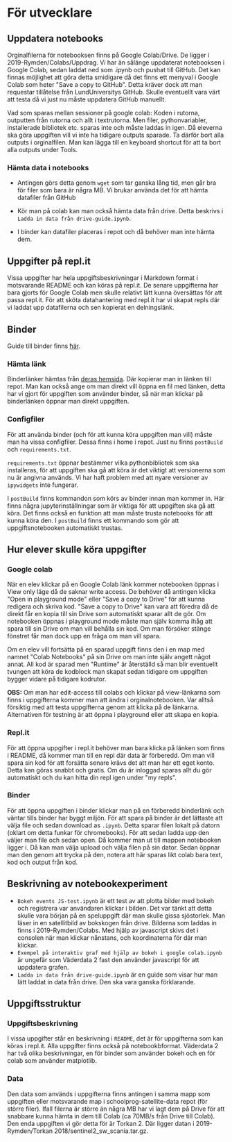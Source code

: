 # För utvecklare

## Uppdatera notebooks
Orginalfilerna för notebooksen finns på Google Colab/Drive. De ligger i 2019-Rymden/Colabs/Uppdrag. Vi har än sålänge uppdaterat notebooksen i Google Colab, sedan laddat ned som .ipynb och pushat till GitHub. Det kan finnas möjlighet att göra detta smidigare då det finns ett menyval i Google Colab som heter "Save a copy to GitHub". Detta kräver dock att man requestar tillåtelse från LundUniversitys GitHub. Skulle eventuellt vara värt att testa då vi just nu måste uppdatera GitHub manuellt. 

Vad som sparas mellan sessioner på google colab: Koden i rutorna, outputten från rutorna och allt i textrutorna. Men filer, pythonvariabler, installerade bibliotek etc. sparas inte och måste laddas in igen. Då eleverna ska göra uppgiften vill vi inte ha tidigare outputs sparade. Ta därför bort alla outputs i orginalfilen. Man kan lägga till en keyboard shortcut för att ta bort alla outputs under Tools.

### Hämta data i notebooks
- Antingen görs detta genom `wget` som tar ganska lång tid, men går bra för filer som bara är några MB. Vi brukar använda det för att hämta datafiler från GitHub

- Kör man på colab kan man också hämta data från drive. Detta beskrivs i `Ladda in data från drive-guide.ipynb`. 
- I binder kan datafiler placeras i repot och då behöver man inte hämta dem. 

## Uppgifter på repl.it

Vissa uppgifter har hela uppgiftsbeskrivningar i Markdown format i motsvarande README och kan köras på repl.it. De senare uppgifterna har bara gjorts för Google Colab men skulle relativt lätt kunna översättas för att passa repl.it. För att sköta datahantering med repl.it har vi skapat repls där vi laddat upp datafilerna och sen kopierat en delningslänk.

## Binder

Guide till binder finns [ħär](https://mybinder.readthedocs.io/en/latest/introduction.html).

### Hämta länk
Binderlänker hämtas från [deras hemsida](https://gke.mybinder.org/). Där kopierar man in länken till repot. Man kan också ange om man direkt vill öppna en fil med länken, detta har vi gjort för uppgiften som använder binder, så när man klickar på binderlänken öppnar man direkt uppgiften.

### Configfiler

För att använda binder (och för att kunna köra uppgiften man vill) måste man ha vissa configfiler. Dessa finns i home i repot. Just nu finns `postBuild` och `requirements.txt`. 

`requirements.txt` öppnar bestämmer vilka pythonbibliotek som ska installeras, för att uppgiften ska gå att köra är det viktigt att versionerna som nu är angivna används. Vi har haft problem med att nyare versioner av `ipywidgets` inte fungerar. 

I `postBuild` finns kommandon som körs av binder innan man kommer in. Här finns några jupyterinställningar som är viktiga för att uppgiften ska gå att köra. Det finns också en funktion att man måste trusta notebooks för att kunna köra den. I `postBuild` finns ett kommando som gör att uppgiftsnotebooken automatiskt trustas.  

## Hur elever skulle köra uppgifter

### Google colab
När en elev klickar på en Google Colab länk kommer notebooken öppnas i View only läge då de saknar write access. De behöver då antingen klicka "Open in playground mode" eller "Save a copy to Drive" för att kunna redigera och skriva kod. "Save a copy to Drive" kan vara att föredra då de direkt får en kopia till sin Drive som automatiskt sparar allt de gör. Om notebooken öppnas i playground mode måste man själv komma ihåg att spara till sin Drive om man vill behålla sin kod. Om man försöker stänge fönstret får man dock upp en fråga om man vill spara. 

Om en elev vill fortsätta på en sparad uppgift finns den i en map med namnet "Colab Notebooks" på sin Drive om man inte själv angett något annat. All kod är sparad men "Runtime" är återställd så man blir eventuellt tvungen att köra de kodblock man skapat sedan tidigare om uppgiften bygger vidare på tidigare kodrutor.
 

**OBS:** Om man har edit-access till colabs och klickar på view-länkarna som finns i uppgifterna kommer man att ändra i orginalnotebooken. Var alltså försiktig med att testa uppgifterna genom att klicka på de länkarna. Alternativen för testning är att öppna i playground eller att skapa en kopia.

### Repl.it
 
För att öppna uppgifter i repl.it behöver man bara klicka på länken som finns i README, då kommer man till en repl där data är förberedd. Om man vill spara sin kod för att forsätta senare krävs det att man har ett eget konto. Detta kan göras snabbt och gratis. Om du är inloggad sparas allt du gör automatiskt och du kan hitta din repl igen under "my repls". 

### Binder
För att öppna uppgiften i binder klickar man på en förberedd binderlänk och väntar tills binder har byggt miljön. För att spara på binder är det lättaste att välja file och sedan download as `.ipynb`. Detta sparar filen lokalt på datorn (oklart om detta funkar för chromebooks). För att sedan ladda upp den väljer man file och sedan open. Då kommer man ut till mappen notebooken ligger i. Då kan man välja upload och välja filen på sin dator. Sedan öppnar man den genom att trycka på den, notera att här sparas likt colab bara text, kod och output från kod. 


## Beskrivning av notebookexperiment

- `Bokeh events JS-test.ipynb` är ett test av att plotta bilder med bokeh och registrera var användaren klickar i bilden. Det var tänkt att detta skulle vara början på en speluppgift där man skulle gissa sjöstorlek. Man läser in en satellitbild av bokskogen från drive. Bilderna som laddas in finns i 2019-Rymden/Colabs. Med hjälp av javascript skivs det i consolen när man klickar nånstans, och koordinaterna för där man klickar.
- `Exempel på interaktiv graf med hjälp av bokeh i google colab.ipynb` är ungefär som Väderdata 2 fast den använder javascript för att uppdatera grafen.
- `Ladda in data från drive-guide.ipynb` är en guide som visar hur man lätt laddat in data från drive. Den ska vara ganska förklarande. 

## Uppgiftsstruktur

### Uppgiftsbeskrivning
I vissa uppgifter står en beskrivning i `README`, det är för uppgifterna som kan köras i repl.it. Alla uppgifter finns också på notebookbformat. Väderdata 2 har två olika beskrivningar, en för binder som använder bokeh och en för colab som använder matplotlib. 


### Data
Den data som används i uppgifterna finns antingen i samma mapp som uppgiften eller motsvarande map i schoolprog-satellite-data repot (för större filer). Ifall filerna är större än några MB har vi lagt dem på Drive för att snabbare kunna hämta in dem till Colab (ca 70MB/s från Drive till Colab). Den enda uppgiften vi gör detta för är Torkan 2. Där ligger datan i 2019-Rymden/Torkan 2018/sentinel2_sw_scania.tar.gz. 
